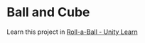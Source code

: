 # Ball and Cube

Learn this project in [Roll-a-Ball - Unity Learn](https://learn.unity.com/project/roll-a-ball?uv=2019.4)